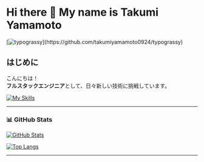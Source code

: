# Hi there 👋 My name is Takumi Yamamoto

<!-- Optional: バナー画像を追加すると、印象的なプロフィールに -->
<!-- ![Banner](https://your-banner-image-url.com) -->

[![typograssy](https://typograssy.deno.dev/api?text=Takumi%20Yamamoto%20Profile&l0=eff6ff&l1=bfdbfe&l2=93c5fd&l3=60a5fa&l4=3b82f6&comment=Welcome%20my%20profile!)](https://github.com/takumiyamamoto0924/typograssy)

## はじめに

こんにちは！  
**フルスタックエンジニア**として、日々新しい技術に挑戦しています。

[![My Skills](https://skillicons.dev/icons?i=js,ts,nodejs,react,vue,prisma,tailwind,docker,aws,vim,vscode,git&perline=7)](https://skillicons.dev)

---

### 📊 GitHub Stats

[![GitHub Stats](https://github-readme-stats.vercel.app/api?username=takumiyamamoto0924&count_private=true&theme=tokyonight)](https://github.com/daikugimiya0715)

[![Top Langs](https://github-readme-stats.vercel.app/api/top-langs/?username=takumiyamamoto0924&layout=compact&theme=tokyonight)](https://github.com/daikugimiya0715)

---
